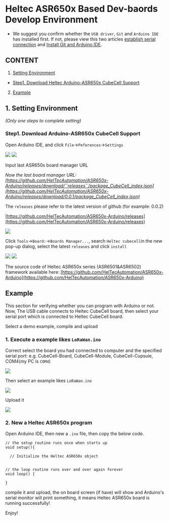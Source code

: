 # Heltec ASR650x Based Dev-baords Develop Environment

- We suggest you confirm whether the `USB driver`, `Git` and `Arduino IDE` has installed first. If not, please view this two articles [establish serial connection](/en/related_documents/establish_serial_connection) and [Install Git and Arduino IDE](/en/related_documents/how_to_install_git_and_arduino).

## CONTENT

1. [Setting Environment](#1.-setting-environment)
- [Step1. Download Heltec Arduino-ASR650x CubeCell Support](#step1-download-arduino-asr650x-cubecell-support)
  
2. [Example](#example)

## 1. Setting Environment

*(Only one steps to complete setting)*

### Step1. Download Arduino-ASR650x CubeCell Support

Open Arduino IDE, and click `File`->`Peferences`->`Settings`

<img src="img/how_to_install_ASR650x_Arduino/01.png">

<img src="img/how_to_install_ASR650x_Arduino/02.png">

Input last ASR650x board manager URL

*Now the last board manager URL: [https://github.com/HelTecAutomation/ASR650x-Arduino/releases/download/``releases``/package_CubeCell_index.json](https://github.com/HelTecAutomation/ASR650x-Arduino/releases/download/0.0.1/package_CubeCell_index.json)*

The ```releases``` please refer to the latest version of github (for example: 0.0.2)

[https://github.com/HelTecAutomation/ASR650x-Arduino/releases](https://github.com/HelTecAutomation/ASR650x-Arduino/releases)

<img src="img/how_to_install_ASR650x_Arduino/03.png">

Click `Tools`->`Board:`->`Boards Manager...`, search `Heltec cubecell`in the new pop-up dialog, select the latest `releases` and  click `install`

<img src="img/how_to_install_ASR650x_Arduino/04.png">

<img src="img/how_to_install_ASR650x_Arduino/05.png">

The source code of Heltec ASR650x series (ASR6501&ASR6502) framework available here: [https://github.com/HelTecAutomation/ASR650x-Arduino](https://github.com/HelTecAutomation/ASR650x-Arduino)


## Example

This section for verifying whether you can program with Arduino or not. Now, The USB cable connects to Heltec CubeCell board, then select your serial port which is connected to Heltec CubeCell board.

Select a demo example, compile and upload

### 1. Execute a example likes `LoRaWan.ino`

Correct select the board you had connected to computer and the specified serial port: e.g. CubeCell-Board, CubeCell-Module, CubeCell-Cupsule, COM4(my PC is `COM4`)

<img src="img/how_to_install_ASR650x_Arduino/06.png">

Then select an example likes `LoRaWan.ino`

<img src="img/how_to_install_ASR650x_Arduino/07.png">

Upload it

<img src="img/how_to_install_ASR650x_Arduino/08.png">

### 2. New a Heltec ASR650x program

Open Arduino IDE, then new a `.ino` file, then copy the below code.

```arduino
// the setup routine runs once when starts up
void setup(){

  // Initialize the Heltec ASR650x object


// the loop routine runs over and over again forever
void loop() {

}
```

compile it and upload, the on board screen (if have) will show and Arduino's serial monitor will print something, it means Heltec ASR650x board is running successfully!

Enjoy!


